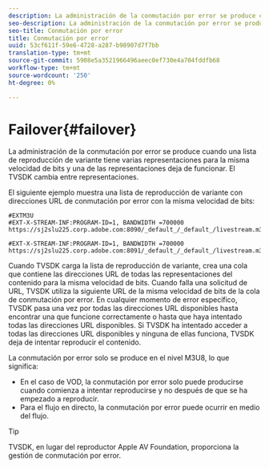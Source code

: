 ```yaml
---
description: La administración de la conmutación por error se produce cuando una lista de reproducción de variante tiene varias representaciones para la misma velocidad de bits y una de las representaciones deja de funcionar. El TVSDK cambia entre representaciones.
seo-description: La administración de la conmutación por error se produce cuando una lista de reproducción de variante tiene varias representaciones para la misma velocidad de bits y una de las representaciones deja de funcionar. El TVSDK cambia entre representaciones.
seo-title: Conmutación por error
title: Conmutación por error
uuid: 53cf611f-59e6-4728-a287-b98907d7f7bb
translation-type: tm+mt
source-git-commit: 5908e5a3521966496aeec0ef730e4a704fddfb68
workflow-type: tm+mt
source-wordcount: '250'
ht-degree: 0%

---
```



# Failover{#failover}

La administración de la conmutación por error se produce cuando una lista de reproducción de variante tiene varias representaciones para la misma velocidad de bits y una de las representaciones deja de funcionar. El TVSDK cambia entre representaciones.

El siguiente ejemplo muestra una lista de reproducción de variante con direcciones URL de conmutación por error con la misma velocidad de bits:

```
#EXTM3U
#EXT-X-STREAM-INF:PROGRAM-ID=1, BANDWIDTH =700000
https://sj2slu225.corp.adobe.com:8090/_default_/_default_/livestream.m3u8   

#EXT-X-STREAM-INF:PROGRAM-ID=1, BANDWIDTH =700000
https://sj2slu225.corp.adobe.com:8091/_default_/_default_/livestream.m3u8
```

Cuando TVSDK carga la lista de reproducción de variante, crea una cola que contiene las direcciones URL de todas las representaciones del contenido para la misma velocidad de bits. Cuando falla una solicitud de URL, TVSDK utiliza la siguiente URL de la misma velocidad de bits de la cola de conmutación por error. En cualquier momento de error específico, TVSDK pasa una vez por todas las direcciones URL disponibles hasta encontrar una que funcione correctamente o hasta que haya intentado todas las direcciones URL disponibles. Si TVSDK ha intentado acceder a todas las direcciones URL disponibles y ninguna de ellas funciona, TVSDK deja de intentar reproducir el contenido.

La conmutación por error solo se produce en el nivel M3U8, lo que significa:

* En el caso de VOD, la conmutación por error solo puede producirse cuando comienza a intentar reproducirse y no después de que se ha empezado a reproducir.
* Para el flujo en directo, la conmutación por error puede ocurrir en medio del flujo.

>[!TIP]
>
>TVSDK, en lugar del reproductor Apple AV Foundation, proporciona la gestión de conmutación por error.

